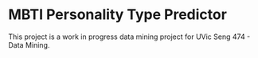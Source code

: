 # MBTI Personality Type Predictor

This project is a work in progress data mining project for UVic Seng 474 - Data Mining.
